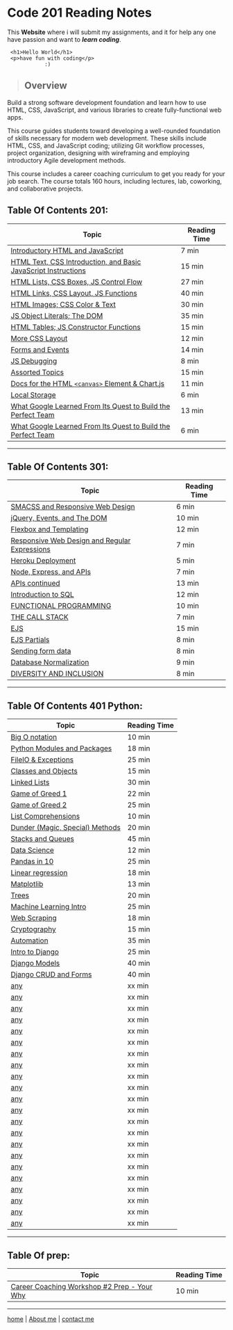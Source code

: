 # Code 201 Reading Notes

This **Website** where i will submit my assignments, and it for help any one have passion and want to **_learn coding_**.

```
 <h1>Hello World</h1>
 <p>have fun with coding</p>
            :)
```

> ## Overview

Build a strong software development foundation and learn how to use HTML, CSS, JavaScript, and various libraries to create fully-functional web apps.

This course guides students toward developing a well-rounded foundation of skills necessary for modern web development. These skills include HTML, CSS, and JavaScript coding; utilizing Git workflow processes, project organization, designing with wireframing and employing introductory Agile development methods.

This course includes a career coaching curriculum to get you ready for your job search. The course totals 160 hours, including lectures, lab, coworking, and collaborative projects.

## Table Of Contents 201:

| **Topic**                                                                      | **Reading Time** |
| ------------------------------------------------------------------------------ | ---------------- |
| [Introductory HTML and JavaScript](/class-01.md)                               | 7 min            |
| [HTML Text, CSS Introduction, and Basic JavaScript Instructions](/class-02.md) | 15 min           |
| [HTML Lists, CSS Boxes, JS Control Flow](/class-03.md)                         | 27 min           |
| [HTML Links, CSS Layout, JS Functions](/class-04.md)                           | 40 min           |
| [HTML Images; CSS Color & Text](/class-05.md)                                  | 30 min           |
| [JS Object Literals; The DOM](/class-06.md)                                    | 35 min           |
| [HTML Tables; JS Constructor Functions](/class-07.md)                          | 15 min           |
| [More CSS Layout](/class-08.md)                                                | 12 min           |
| [Forms and Events](/class-09.md)                                               | 14 min           |
| [JS Debugging](/class-10.md)                                                   | 8 min            |
| [Assorted Topics](/class-11.md)                                                | 15 min           |
| [Docs for the HTML `<canvas>` Element & Chart\.js](/class-12.md)               | 11 min           |
| [Local Storage](/class-13.md)                                                  | 6 min            |
| [What Google Learned From Its Quest to Build the Perfect Team](/class-14.md)   | 13 min           |
| [What Google Learned From Its Quest to Build the Perfect Team](/class-15.md)   | 6 min            |

---

## Table Of Contents 301:

| **Topic**                                                   | **Reading Time** |
| ----------------------------------------------------------- | ---------------- |
| [SMACSS and Responsive Web Design](/read-01.md)             | 6 min            |
| [jQuery, Events, and The DOM](/read-02.md)                  | 10 min           |
| [Flexbox and Templating](/read-03.md)                       | 12 min           |
| [Responsive Web Design and Regular Expressions](read-04.md) | 7 min            |
| [Heroku Deployment](/read-05.md)                            | 5 min            |
| [Node, Express, and APIs](/read-06.md)                      | 7 min            |
| [APIs continued](/read-07.md)                               | 13 min           |
| [Introduction to SQL](/read-08.md)                          | 12 min           |
| [FUNCTIONAL PROGRAMMING](/read-09.md)                       | 10 min           |
| [THE CALL STACK](/read-10.md)                               | 7 min            |
| [EJS](/read-11.md)                                          | 15 min           |
| [EJS Partials](/read-12.md)                                 | 8 min            |
| [Sending form data](/read-13.md)                            | 8 min            |
| [Database Normalization](/read-14.md)                       | 9 min            |
| [DIVERSITY AND INCLUSION](/read-15.md)                      | 8 min            |

---

## Table Of Contents 401 Python:

| **Topic**                                                  | **Reading Time** |
| ---------------------------------------------------------- | ---------------- |
| [Big O notation](/read-401-py/read-01.md)                  | 10 min           |
| [Python Modules and Packages](/read-401-py/read-02.md)     | 18 min           |
| [FileIO & Exceptions](/read-401-py/read-03.md)             | 25 min           |
| [Classes and Objects](/read-401-py/read-04.md)             | 15 min           |
| [Linked Lists](/read-401-py/read-05.md)                    | 30 min           |
| [Game of Greed 1](/read-401-py/read-06.md)                 | 22 min           |
| [Game of Greed 2](/read-401-py/read-07.md)                 | 25 min           |
| [List Comprehensions](/read-401-py/read-08.md)             | 10 min           |
| [Dunder (Magic, Special) Methods](/read-401-py/read-09.md) | 20 min           |
| [Stacks and Queues](/read-401-py/read-10.md)               | 45 min           |
| [Data Science](/read-401-py/read-11.md)                    | 12 min           |
| [Pandas in 10](/read-401-py/read-12.md)                    | 25 min           |
| [Linear regression](/read-401-py/read-13.md)               | 18 min           |
| [Matplotlib](/read-401-py/read-14.md)                      | 13 min           |
| [Trees](/read-401-py/read-15.md)                           | 20 min           |
| [Machine Learning Intro](/read-401-py/read-16.md)          | 25 min           |
| [Web Scraping](/read-401-py/read-17.md)                    | 18 min           |
| [Cryptography](/read-401-py/read-18.md)                    | 15 min           |
| [Automation](/read-401-py/read-19.md)                      | 35 min           |
| [Intro to Django](/read-401-py/read-20.md)                 | 25 min           |
| [Django Models](/read-401-py/read-21.md)                   | 40 min           |
| [Django CRUD and Forms](/read-401-py/read-22.md)           | 40 min           |
| [any](/read-401-py/read-23.md)                             | xx min           |
| [any](/read-401-py/read-24.md)                             | xx min           |
| [any](/read-401-py/read-25.md)                             | xx min           |
| [any](/read-401-py/read-26.md)                             | xx min           |
| [any](/read-401-py/read-27.md)                             | xx min           |
| [any](/read-401-py/read-28.md)                             | xx min           |
| [any](/read-401-py/read-29.md)                             | xx min           |
| [any](/read-401-py/read-30.md)                             | xx min           |
| [any](/read-401-py/read-31.md)                             | xx min           |
| [any](/read-401-py/read-32.md)                             | xx min           |
| [any](/read-401-py/read-33.md)                             | xx min           |
| [any](/read-401-py/read-34.md)                             | xx min           |
| [any](/read-401-py/read-35.md)                             | xx min           |
| [any](/read-401-py/read-36.md)                             | xx min           |
| [any](/read-401-py/read-37.md)                             | xx min           |
| [any](/read-401-py/read-38.md)                             | xx min           |
| [any](/read-401-py/read-39.md)                             | xx min           |
| [any](/read-401-py/read-40.md)                             | xx min           |
| [any](/read-401-py/read-41.md)                             | xx min           |
| [any](/read-401-py/read-42.md)                             | xx min           |
| [any](/read-401-py/read-43.md)                             | xx min           |
| [any](/read-401-py/read-44.md)                             | xx min           |

---

## Table Of prep:

| **Topic**                                                     | **Reading Time** |
| ------------------------------------------------------------- | ---------------- |
| [Career Coaching Workshop #2 Prep - Your Why](/prep/prep1.md) | 10 min           |

---

[home](/README.md) | [About me](/about-me.md) | [contact me](/contact-me.md)
